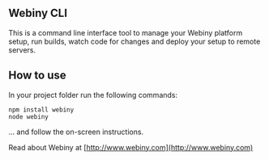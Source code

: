 Webiny CLI
----------

This is a command line interface tool to manage your Webiny platform setup, run builds, watch code for changes and deploy
your setup to remote servers.

## How to use
In your project folder run the following commands:
```
npm install webiny
node webiny
```
... and follow the on-screen instructions.
 
Read about Webiny at [http://www.webiny.com](http://www.webiny.com)